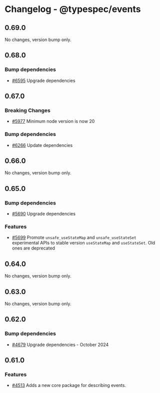 # Changelog - @typespec/events

## 0.69.0

No changes, version bump only.

## 0.68.0

### Bump dependencies

- [#6595](https://github.com/microsoft/typespec/pull/6595) Upgrade dependencies


## 0.67.0

### Breaking Changes

- [#5977](https://github.com/microsoft/typespec/pull/5977) Minimum node version is now 20

### Bump dependencies

- [#6266](https://github.com/microsoft/typespec/pull/6266) Update dependencies


## 0.66.0

No changes, version bump only.

## 0.65.0

### Bump dependencies

- [#5690](https://github.com/microsoft/typespec/pull/5690) Upgrade dependencies

### Features

- [#5699](https://github.com/microsoft/typespec/pull/5699) Promote `unsafe_useStateMap` and `unsafe_useStateSet` experimental APIs to stable version `useStateMap` and `useStateSet`. Old ones are deprecated


## 0.64.0

No changes, version bump only.

## 0.63.0

No changes, version bump only.

## 0.62.0

### Bump dependencies

- [#4679](https://github.com/microsoft/typespec/pull/4679) Upgrade dependencies - October 2024


## 0.61.0

### Features

- [#4513](https://github.com/microsoft/typespec/pull/4513) Adds a new core package for describing events.


